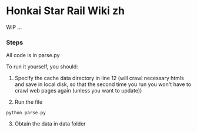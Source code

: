 # Honkai Star Rail Wiki zh

WIP ...

### Steps

All code is in parse.py

To run it yourself, you should:

1. Specify the cache data directory in line 12 (will crawl necessary htmls and save in local disk, so that the second time you run you won't have to crawl web pages again (unless you want to update))

2. Run the file
~~~
python parse.py
~~~

3. Obtain the data in data folder
